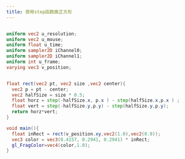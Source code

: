 ```yaml
---
title: 使用step函数画正方形
---
```

<style>
.practice + .language-glsl,.language-glsl{
    filter: opacity(0.7);
}
</style>
<ClientOnly>
<practice.step type='Square'></practice.step>
</ClientOnly>

```glsl

uniform vec2 u_resolution;
uniform vec2 u_mouse;
uniform float u_time;
uniform sampler2D iChannel0;
uniform sampler2D iChannel1;
uniform int u_frame;
varying vec3 v_position;


float rect(vec2 pt, vec2 size ,vec2 center){
  vec2 p = pt - center;
  vec2 halfSize = size * 0.5;
  float horz = step(-halfSize.x, p.x ) - step(halfSize.x,p.x ) ;
  float vert = step(-halfSize.y,p.y) - step(halfSize.y,p.y);
  return horz*vert;
}

void main(){
  float inRect = rect(v_position.xy,vec2(1.0),vec2(0.0));
  vec3 color = vec3(0.4157, 0.2941, 0.2941) * inRect;
  gl_FragColor=vec4(color,1.0);
}
```